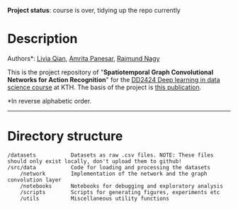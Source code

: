 **Project status**: course is over, tidying up the repo currently


# Description
Authors*: [Livia Qian](https://github.com/Leena01), [Amrita Panesar](https://github.com/09panesara), [Rajmund Nagy](https://github.com/nagyrajmund/)

This is the project repository of "**Spatiotemporal Graph Convolutional Networks for Action Recognition**" for the [DD2424 Deep learning in data science course](https://www.kth.se/student/kurser/kurs/DD2424?l=en) at KTH. The basis of the project is [this publication](http://dahualin.org/publications/dhl18_stgcn.pdf).

*In reverse alphabetic order.
_______________________________
# Directory structure
```
/datasets           Datasets as raw .csv files. NOTE: These files should only exist locally, don't upload them to github!
/src/data           Code for loading and processing the datasets
    /network        Implementation of the network and the graph convolution layer
    /notebooks      Notebooks for debugging and exploratory analysis
    /scripts        Scripts for generating figures, experiments etc
    /utils          Miscellaneous utility functions
```
